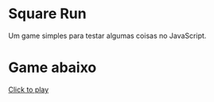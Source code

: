 # Square Run
 Um game simples para testar algumas coisas no JavaScript.

<h1>Game abaixo</h1>
<a href="https://ricardojcn.github.io/SquareTheGame/" target="_blank">Click to play</a>
